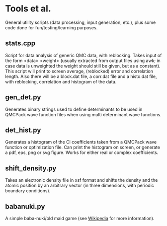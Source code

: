# Tools et al.
General utility scripts (data processing, input generation, etc.), plus some code done for fun/testing/learning purposes.

## stats.cpp
Script for data analysis of generic QMC data, with reblocking. Takes input of the form \<data\> \<weight\> (usually extracted from output files using awk; in case data is unweighted the weight should still be given, but as a constant). This script will print to screen average, (reblocked) error and correlation length. Also there will be a block.dat file, a corr.dat file and a histo.dat file, with reblocking, correlation and histogram of the data.

## gen\_det.py
Generates binary strings used to define determinants to be used in QMCPack wave function files when using multi determinant wave functions.

## det\_hist.py
Generates a histogram of the CI coefficients taken from a QMCPack wave function or optimization file. Can print the histogram on screen, or generate a pdf, eps, png or svg figure. Works for either real or complex coefficients.


## shift\_density.py
Takes an electronic density file in xsf format and shifts the density and the atomic position by an arbitrary vector (in three dimensions, with periodic boundary conditions).

## babanuki.py
A simple baba-nuki/old maid game (see [Wikipedia](https://en.wikipedia.org/wiki/Old_maid_(card_game)) for more information).
